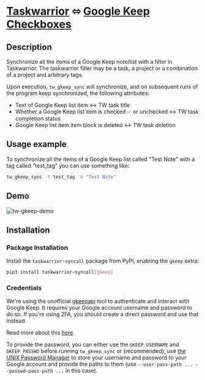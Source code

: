 # [Taskwarrior](https://taskwarrior.org/) ⬄ [Google Keep Checkboxes](https://notion.so)

## Description

Synchronize all the items of a Google Keep note/list with a filter in
Taskwarrior. The taskwarrior filter may be a task, a project or a combination of
a project and arbitrary tags.

Upon execution, `tw_gkeep_sync` will synchronize, and on subsequent runs of the
program keep synchronized, the following attributes:

- Text of Google Keep list item <-> TW task title
- Whether a Google Keep list item is checked ✅ or unchecked <-> TW task completion status
- Google Keep list item item block is deleted <-> TW task deletion

## Usage example

To synchronize all the items of a Google Keep list called "Test Note" with a tag called
"test_tag" you can use something like:

```sh
tw_gkeep_sync -t test_tag -k "Test Note"
```

## Demo

![tw-gkeep-demo](https://github.com/bergercookie/taskwarrior_syncall/raw/master/misc/tw_gkeep_sync.gif)

## Installation

### Package Installation

Install the `taskwarrior-syncall` package from PyPI, enabling the `gkeep`
extra:

```sh
pip3 install taskwarrior-syncall[gkeep]
```

### Credentials

We're using the unofficial
[gkeepapi](https://gkeepapi.readthedocs.io/en/latest/index.html) tool to
authenticate and interact with Google Keep. It requires your Google account
username and password to do so. If you're using 2FA, you should create a direct
password and use that instead.

Read more about this [here](https://gkeepapi.readthedocs.io/en/latest/#faq).

To provide the password, you can either use the `GKEEP_USERNAME` and
`GKEEP_PASSWD` before running `tw_gkeep_sync` or (recommended), use [the UNIX
Password Manager](https://www.passwordstore.org/) to store your username and
password to your Google account and provide the paths to them (use
`--user-pass-path ... --passwd-pass-path ...` in this case).
